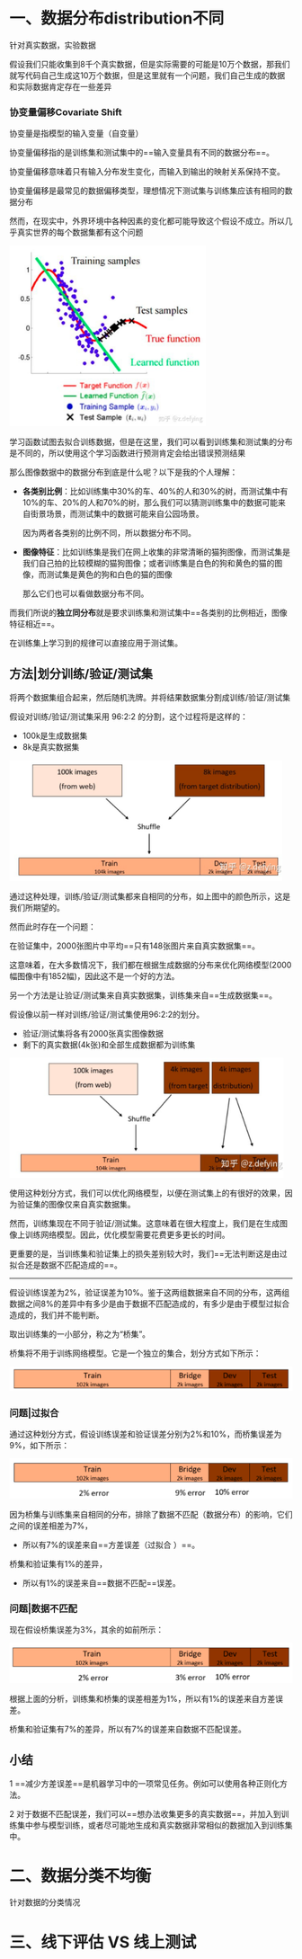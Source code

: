 

# 一、数据分布distribution不同

针对真实数据，实验数据



假设我们只能收集到8千个真实数据，但是实际需要的可能是10万个数据，那我们就写代码自己生成这10万个数据，但是这里就有一个问题，我们自己生成的数据和实际数据肯定存在一些差异



### 协变量偏移Covariate Shift

协变量是指模型的输入变量（自变量）

协变量偏移指的是训练集和测试集中的==输入变量具有不同的数据分布==。

协变量偏移意味着只有输入分布发生变化，而输入到输出的映射关系保持不变。



协变量偏移是最常见的数据偏移类型，理想情况下测试集与训练集应该有相同的数据分布

然而，在现实中，外界环境中各种因素的变化都可能导致这个假设不成立。所以几乎真实世界的每个数据集都有这个问题

<img src="https://raw.githubusercontent.com/DaiDuncan/PicUploader/main/img2/20210317100242.png" alt="image-20210317100242493" style="zoom:80%;" />

学习函数试图去拟合训练数据，但是在这里，我们可以看到训练集和测试集的分布是不同的，所以使用这个学习函数进行预测肯定会给出错误预测结果



那么图像数据中的数据分布到底是什么呢？以下是我的个人理解：

- **各类别比例**：比如训练集中30%的车、40%的人和30%的树，而测试集中有10%的车、20%的人和70%的树，那么我们可以猜测训练集中的数据可能来自街景场景，而测试集中的数据可能来自公园场景。

  因为两者各类别的比例不同，所以数据分布不同。

- **图像特征**：比如训练集是我们在网上收集的非常清晰的猫狗图像，而测试集是我们自己拍的比较模糊的猫狗图像；或者训练集是白色的狗和黄色的猫的图像，而测试集是黄色的狗和白色的猫的图像

  那么它们也可以看做数据分布不同。

而我们所说的**独立同分布**就是要求训练集和测试集中==各类别的比例相近，图像特征相近==。

在训练集上学习到的规律可以直接应用于测试集。



## 方法|划分训练/验证/测试集

将两个数据集组合起来，然后随机洗牌。并将结果数据集分割成训练/验证/测试集

假设对训练/验证/测试集采用 96:2:2 的分割，这个过程将是这样的：

- 100k是生成数据集
- 8k是真实数据集

<img src="https://raw.githubusercontent.com/DaiDuncan/PicUploader/main/img2/20210317100503.png" alt="image-20210317100503284" style="zoom:80%;" />



通过这种处理，训练/验证/测试集都来自相同的分布，如上图中的颜色所示，这是我们所期望的。 



然而此时存在一个问题：

在验证集中，2000张图片中平均==只有148张图片来自真实数据集==。

这意味着，在大多数情况下，我们都在根据生成数据的分布来优化网络模型(2000幅图像中有1852幅)，因此这不是一个好的方法。



另一个方法是让验证/测试集来自真实数据集，训练集来自==生成数据集==。

假设像以前一样对训练/验证/测试集使用96:2:2的划分。

- 验证/测试集将各有2000张真实图像数据
- 剩下的真实数据(4k张)和全部生成数据都为训练集

<img src="https://raw.githubusercontent.com/DaiDuncan/PicUploader/main/img2/20210317100735.png" alt="image-20210317100734948" style="zoom:80%;" />

使用这种划分方式，我们可以优化网络模型，以便在测试集上的有很好的效果，因为验证集的图像仅来自真实数据集。

然而，训练集现在不同于验证/测试集。这意味着在很大程度上，我们是在生成图像上训练网络模型。因此，优化模型需要花费更多更长的时间。



更重要的是，当训练集和验证集上的损失差别较大时，我们==无法判断这是由过拟合还是数据不匹配造成的==。



---

假设训练误差为2%，验证误差为10%。鉴于这两组数据来自不同的分布，这两组数据之间8%的差异中有多少是由于数据不匹配造成的，有多少是由于模型过拟合造成的，我们并不能判断。



取出训练集的一小部分，称之为“桥集”。

桥集将不用于训练网络模型。它是一个独立的集合，划分方式如下所示：

![image-20210317101558512](https://raw.githubusercontent.com/DaiDuncan/PicUploader/main/img2/20210317101558.png)



### 问题|过拟合

通过这种划分方式，假设训练误差和验证误差分别为2%和10%，而桥集误差为9%，如下所示：

![image-20210317101622058](https://raw.githubusercontent.com/DaiDuncan/PicUploader/main/img2/20210317101622.png)



因为桥集与训练集来自相同的分布，排除了数据不匹配（数据分布）的影响，它们之间的误差相差为7%，

- 所以有7%的误差来自==方差误差（过拟合 ）==。

桥集和验证集有1%的差异，

- 所以有1%的误差来自==数据不匹配==误差。



### 问题|数据不匹配

现在假设桥集误差为3%，其余的如前所示：

![image-20210317101720403](https://raw.githubusercontent.com/DaiDuncan/PicUploader/main/img2/20210317101720.png)

根据上面的分析，训练集和桥集的误差相差为1%，所以有1%的误差来自方差误差。

桥集和验证集有7%的差异，所以有7%的误差来自数据不匹配误差。





## 小结

1 ==减少方差误差==是机器学习中的一项常见任务。例如可以使用各种正则化方法。

2 对于数据不匹配误差，我们可以==想办法收集更多的真实数据==，并加入到训练集中参与模型训练，或者尽可能地生成和真实数据非常相似的数据加入到训练集中。







# 二、数据分类不均衡

针对数据的分类情况





# 三、线下评估 VS 线上测试